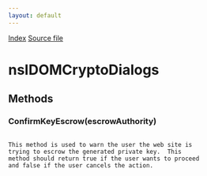```yaml
---
layout: default
---
```

<div id='links'><a href="../index.html">Index</a>
<a href="http://dxr.mozilla.org/mozilla-central/source/security/manager/ssl/public/nsIDOMCryptoDialogs.idl">Source file</a>
</div>

# nsIDOMCryptoDialogs #

## Methods ##

### ConfirmKeyEscrow(escrowAuthority) ###
<code>  
This method is used to warn the user the web site is  
trying to escrow the generated private key.  This   
method should return true if the user wants to proceed  
and false if the user cancels the action.  
  
</code>